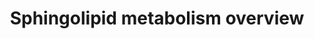 ---
annotations:
- id: PW:0000745
  parent: classic metabolic pathway
  type: Pathway Ontology
  value: sphingomyelin metabolic pathway
- id: PW:0000197
  parent: classic metabolic pathway
  type: Pathway Ontology
  value: sphingolipid metabolic pathway
- id: PW:0000162
  parent: classic metabolic pathway
  type: Pathway Ontology
  value: sphingolipid biosynthetic pathway
authors:
- DeSl
- Egonw
- MaintBot
- Eweitz
communities:
- Lipids
description: This pathway is inspired by the Lipidmaps>Sphingolipids pathway [https://lipidmaps.org/resources/pathways/vanted.php].
  Sphingolipids are a class of lipids, which act as signal transduction and cell recognition
  molecules. This pathway provides an overview of the different tail lengths (on the
  right), which are used to convert sphinganine to DH-ceramide. All products are annotated
  with a lipid-class identifier. The integrated pathway can be found [https://www.wikipathways.org/index.php/Pathway:WP4690
  here].
last-edited: 2021-05-14
organisms:
- Mus musculus
redirect_from:
- /index.php/Pathway:WP4344
- /instance/WP4344
revision: null
schema-jsonld:
- '@context': https://schema.org/
  '@id': https://wikipathways.github.io/pathways/WP4344.html
  '@type': Dataset
  creator:
    '@type': Organization
    name: WikiPathways
  description: This pathway is inspired by the Lipidmaps>Sphingolipids pathway [https://lipidmaps.org/resources/pathways/vanted.php].
    Sphingolipids are a class of lipids, which act as signal transduction and cell
    recognition molecules. This pathway provides an overview of the different tail
    lengths (on the right), which are used to convert sphinganine to DH-ceramide.
    All products are annotated with a lipid-class identifier. The integrated pathway
    can be found [https://www.wikipathways.org/index.php/Pathway:WP4690 here].
  keywords:
  - 1-Hexadecenal
  - 3-keto-sphinganine
  - ADP
  - ATP
  - Asah1
  - Cer-1-P
  - CerS1
  - CerS4
  - CerS5
  - CerS6
  - Ceramide
  - Cerk
  - Cers2
  - Cers3
  - CoA(16:0)
  - CoA(18:0)
  - CoA(20:0)
  - CoA(22:0)
  - CoA(24:0)
  - CoA(24:1)
  - CoA(26:0)
  - CoA(26:1)
  - DH-Cer-1-P
  - DH-Ceramide
  - DH-Gal-Cer
  - DH-Glc-Cer
  - DH-SM
  - Degs1
  - Degs2
  - Ethanolamine-phosphate
  - Gal-Cer
  - Glc-Cer
  - H2O
  - Hexadecanal
  - Kdsr
  - Palmitoyl-CoA
  - Ppap2a
  - Ppap2b
  - Ppap2c
  - SM
  - Serine
  - Sgms1
  - Sgms2
  - Sgpl1
  - Sgpp1
  - Sgpp2
  - Smpd1
  - Sphinganine
  - Sphinganine-1-phosphate
  - Sphingosine
  - Sphingosine-1-phosphate
  - Sphk1
  - Sphk2
  - Sptlc1
  - Sptlc2
  - Ugcg
  - Ugt8a
  license: CC0
  name: Sphingolipid metabolism overview
seo: CreativeWork
title: Sphingolipid metabolism overview
wpid: WP4344
---